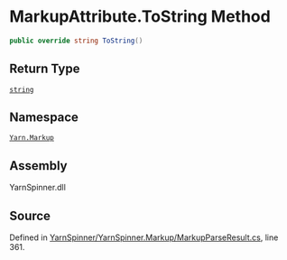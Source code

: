 <!-- This file was generated by a tool. Do not edit this file by hand. -->

# MarkupAttribute.ToString Method


```csharp
public override string ToString()
```

## Return Type
[`string`](https://docs.microsoft.com/dotnet/api/System.String)


## Namespace
[`Yarn.Markup`](/api/csharp/yarn.markup/README.md)

## Assembly
YarnSpinner.dll

## Source
Defined in [YarnSpinner/YarnSpinner.Markup/MarkupParseResult.cs](https://github.com/YarnSpinnerTool/YarnSpinner//blob/develop/YarnSpinner/YarnSpinner.Markup/MarkupParseResult.cs#L361), line 361.
